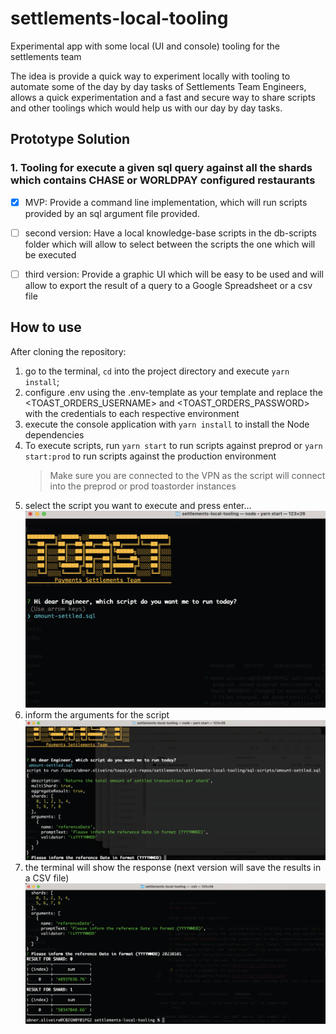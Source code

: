 # settlements-local-tooling

Experimental app with some local (UI and console) tooling for the settlements team

The idea is provide a quick way to experiment locally with tooling to automate some of the
day by day tasks of Settlements Team Engineers, allows a quick experimentation and a fast and secure way
to share scripts and other toolings which would help us with our day by day tasks.


## Prototype Solution

### 1. Tooling for execute a given sql query against all the shards which contains CHASE or WORLDPAY configured restaurants


* [x] MVP: Provide a command line implementation, which will run scripts provided by an sql argument file provided.

* [ ] second version: Have a local knowledge-base scripts in the db-scripts folder which will allow to select between the scripts the one which will be executed

* [ ] third version: Provide a graphic UI which will be easy to be used and will allow to export the result of a query to a Google Spreadsheet or a csv file


## How to use

After cloning the repository:

1. go to the terminal, `cd` into the project directory and execute `yarn install`;
2. configure .env using the .env-template as your template and replace the <TOAST_ORDERS_USERNAME> and <TOAST_ORDERS_PASSWORD> with the credentials to each respective environment
3. execute the console application with `yarn install` to install the Node dependencies
4. To execute scripts, run `yarn start` to run scripts against preprod or `yarn start:prod` to run scripts against the production environment
    > Make sure you are connected to the VPN as the script will connect into the preprod or prod
    toastorder instances
5. select the script you want to execute and press enter...
   ![Script Selection Screen](docs/script-selection.png)
6. inform the arguments for the script
   ![Script Arguments Prompt](docs/script-arguments.png)
7. the terminal will show the response (next version will save the results in a CSV file)
   ![Script Results](docs/script-result.png)
